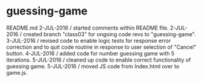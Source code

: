 # guessing-game
README.md
2-JUL-2016 / started comments within README file.
2-JUL-2016 / created branch "class03" for ongoing code revs to "guessing-game".
3-JUL-2016 / revised code to enable logic tests for response error correction and to quit code routine in response to user selection of "Cancel" button.
4-JUL-2016 / added code for number guessing game with 5 iterations.
5-JUL-2016 / cleaned up code to enable correct functionality of guessing game.
5-JUL-2016 / moved JS code from Index.html over to game.js.
